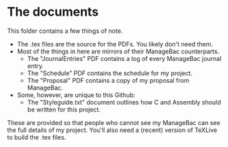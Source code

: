 # The documents
This folder contains a few things of note.
- The .tex files are the source for the PDFs. You likely don't need them.
- Most of the things in here are mirrors of their ManageBac counterparts. 
	- The "JournalEntries" PDF contains a log of every ManageBac journal entry.
	- The "Schedule" PDF contains the schedule for my project.
	- The "Proposal" PDF contains a copy of my proposal from ManageBac.
- Some, however, are unique to this Github:
	- The "Styleguide.txt" document outlines how C and Assembly should be written for this project.


These are provided so that people who cannot see my ManageBac can see the full details of my project.
You'll also need a (recent) version of TeXLive to build the .tex files. 
